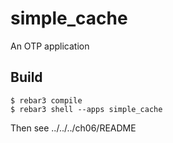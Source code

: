 simple_cache
=====

An OTP application

Build
-----

    $ rebar3 compile
    $ rebar3 shell --apps simple_cache

Then see ../../../ch06/README
